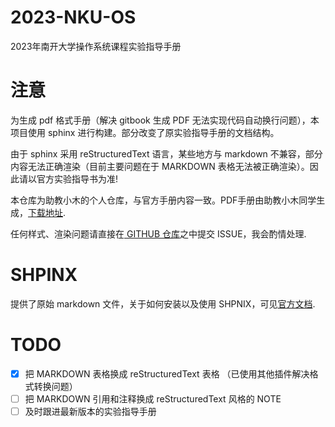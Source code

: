 # 2023-NKU-OS
2023年南开大学操作系统课程实验指导手册

# 注意
为生成 pdf 格式手册（解决 gitbook 生成 PDF 无法实现代码自动换行问题），本项目使用 sphinx 进行构建。部分改变了原实验指导手册的文档结构。

由于 sphinx 采用 reStructuredText 语言，某些地方与 markdown 不兼容，部分内容无法正确渲染（目前主要问题在于 MARKDOWN 表格无法被正确渲染）。因此请以官方实验指导书为准!

本仓库为助教小木的个人仓库，与官方手册内容一致。PDF手册由助教小木同学生成，[下载地址](https://github.com/TephrocactusMYC/2023-NKU-OS-Tutorial/releases/tag/OS-tutorial).

任何样式、渲染问题请直接在[ GITHUB 仓库](https://github.com/TephrocactusMYC/2023-NKU-OS-Tutorial)之中提交 ISSUE，我会酌情处理.

# SHPINX
提供了原始 markdown 文件，关于如何安装以及使用 SHPNIX，可见[官方文档](www.sphinx-doc.org/).

# TODO
- [x] 把 MARKDOWN 表格换成 reStructuredText 表格 （已使用其他插件解决格式转换问题）
- [ ] 把 MARKDOWN 引用和注释换成 reStructuredText 风格的 NOTE
- [ ] 及时跟进最新版本的实验指导手册
